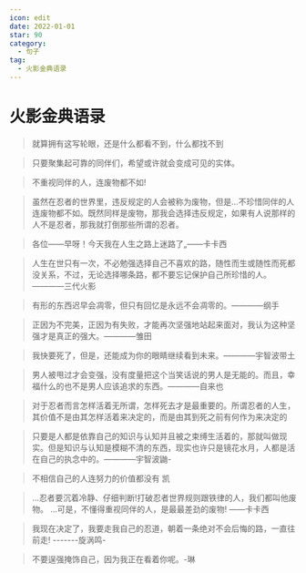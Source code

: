 ```yaml
---
icon: edit
date: 2022-01-01
star: 90
category:
  - 句子
tag:
  - 火影金典语录
---
```


# 火影金典语录


> 就算拥有这写轮眼，还是什么都看不到，什么都找不到

> 只要聚集起可靠的同伴们，希望或许就会变成可见的实体。

> 不重视同伴的人，连废物都不如!

> 虽然在忍者的世界里，违反规定的人会被称为废物，但是...不珍惜同伴的人连废物都不如。既然同样是废物，那我会选择违反规定，如果有人说那样的人不是忍者，那我就打倒那些所谓的忍者。

> 各位——早呀！今天我在人生之路上迷路了„——卡卡西

> 人生在世只有一次，不必勉强选择自己不喜欢的路，随性而生或随性而死都没关系，不过，无论选择哪条路，都不要忘记保护自己所珍惜的人。————三代火影

> 有形的东西迟早会凋零，但只有回忆是永远不会凋零的。————纲手

> 正因为不完美，正因为有失败，才能再次坚强地站起来面对，我认为这种坚强才是真正的强大。————雏田

> 我快要死了，但是，还能成为你的眼睛继续看到未来。————宇智波带土

> 男人被甩过才会变强，没有度量把这个当笑话说的男人是无能的。而且，幸福什么的也不是男人应该追求的东西。————自来也

> 对于忍者而言怎样活着无所谓，怎样死去才是最重要的。所谓忍者的人生，其价值不是由其怎样活着来决定的，而是由其到死之前有何作为来决定的

> 只要是人都是依靠自己的知识与认知并且被之束缚生活着的，那就叫做现实。但是知识与认知是模糊不清的东西，现实也许只是镜花水月，人都是活在自己的执念中的。————宇智波鼬-

> 不相信自己的人连努力的价值都没有       凯

> ...忍者要沉着冷静、仔细判断!打破忍者世界规则跟铁律的人，我们都叫他废物。 ...可是，不懂得重视同伴的人，是最最差劲的废物!   ——卡卡西

> 我现在决定了，我要走我自己的忍道，朝着一条绝对不会后悔的路，一直往前走! -------旋涡鸣- 

> 不要逞强掩饰自己，因为我正在看着你呢。-琳

